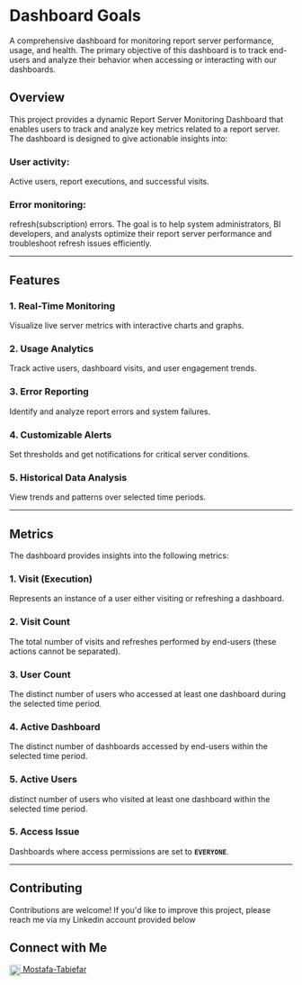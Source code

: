 # Dashboard Goals
A comprehensive dashboard for monitoring report server performance, usage, and health.
The primary objective of this dashboard is to track end-users and analyze their behavior when accessing or interacting with our dashboards.


## Overview

This project provides a dynamic Report Server Monitoring Dashboard that enables users to track and analyze key metrics related to a report server. 
The dashboard is designed to give actionable insights into:
### User activity:
  Active users, report executions, and successful visits.
### Error monitoring:
  refresh(subscription) errors.
The goal is to help system administrators, BI developers, and analysts optimize their report server performance and troubleshoot refresh issues efficiently.

---

## Features

### **1. Real-Time Monitoring**
Visualize live server metrics with interactive charts and graphs.
### **2. Usage Analytics**
Track active users, dashboard visits, and user engagement trends.
### **3. Error Reporting**
Identify and analyze report errors and system failures.
### **4. Customizable Alerts**
Set thresholds and get notifications for critical server conditions.
### **5. Historical Data Analysis**
View trends and patterns over selected time periods.

---

## Metrics
The dashboard provides insights into the following metrics:

### **1. Visit (Execution)**
Represents an instance of a user either visiting or refreshing a dashboard.

### **2. Visit Count**
The total number of visits and refreshes performed by end-users (these actions cannot be separated).

### **3. User Count**
The distinct number of users who accessed at least one dashboard during the selected time period.

### **4. Active Dashboard**
The distinct number of dashboards accessed by end-users within the selected time period.

### **5. Active Users**
distinct number of users who visited at least one dashboard within the selected time period.

### **5. Access Issue**
Dashboards where access permissions are set to **`EVERYONE`**.

---
## Contributing
Contributions are welcome! If you'd like to improve this project, please reach me via my Linkedin account provided below

## Connect with Me

<a href="https://linkedin.com/in/mostafa-tabiefar" target="_blank">
  <img src="https://upload.wikimedia.org/wikipedia/commons/c/ca/LinkedIn_logo_initials.png" alt="LinkedIn" width="20" height="20" style="vertical-align: middle;">
  Mostafa-Tabiefar
</a>
